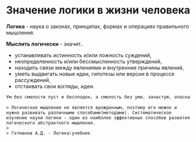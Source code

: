 # Значение логики в жизни человека

**Логика** - наука о законах, принципах, формах и операциях правильного мышления.

**Мыслить логически** - значит..
- устанавливать истинность и/или ложность суждений, 
- неопределенность и/или бессмысленность утверждений,
- находить связи между явлениями и внутренние причины явлений,
- уметь выдвигать новые идеи, гипотезы или версии в процессе рассуждений,
- отстаивать свои взгляды, идеи.

```php
Ум без смелости пуст и бесплоден, а смелость без ума, зачастую, опасна и бессмысленна.
```

```
> Логическое мышление не является врожденным, поэтому его можно и нужно развивать различными способами(методами). Систематическое изучение науки логики - один из наиболее эффективных способов развития логического абстрактного мышления.
> 
> Гетманов А.Д. - Логика:учебник
```